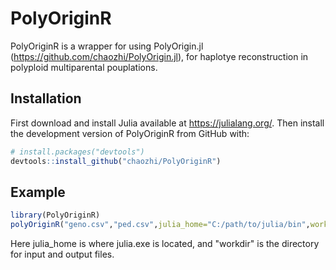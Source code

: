 
# PolyOriginR

<!-- badges: start -->
<!-- badges: end -->

PolyOriginR is a wrapper for using PolyOrigin.jl (https://github.com/chaozhi/PolyOrigin.jl), for haplotye reconstruction in polyploid multiparental pouplations. 

## Installation

First download and install Julia available at https://julialang.org/. Then install the development version of PolyOriginR from GitHub with:

``` r
# install.packages("devtools")
devtools::install_github("chaozhi/PolyOriginR")
```

## Example

``` r
library(PolyOriginR)
polyOriginR("geno.csv","ped.csv",julia_home="C:/path/to/julia/bin",workdir="workdir")
```
Here julia_home is where julia.exe is located, and "workdir" is the directory for input and output files.

